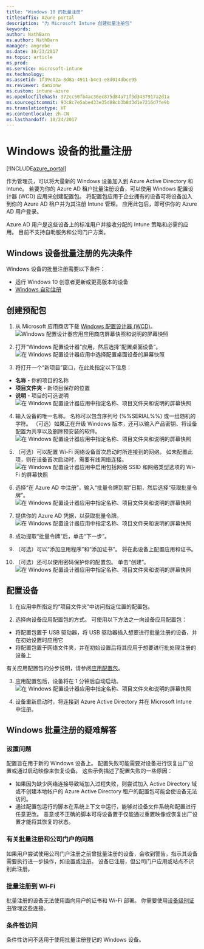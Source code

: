```yaml
---
title: "Windows 10 的批量注册"
titlesuffix: Azure portal
description: "为 Microsoft Intune 创建批量注册包"
keywords: 
author: NathBarn
ms.author: NathBarn
manager: angrobe
ms.date: 10/23/2017
ms.topic: article
ms.prod: 
ms.service: microsoft-intune
ms.technology: 
ms.assetid: 1f39c02a-8d8a-4911-b4e1-e8d014dbce95
ms.reviewer: damionw
ms.custom: intune-azure
ms.openlocfilehash: 372cc50fb4ac36ec875d84a71f3d3437917a2d1a
ms.sourcegitcommit: 93c8c7e5abe433e35d88cb3b8d3d1e7216d7fe9b
ms.translationtype: HT
ms.contentlocale: zh-CN
ms.lasthandoff: 10/24/2017
---
```

# <a name="bulk-enrollment-for-windows-devices"></a>Windows 设备的批量注册

[!INCLUDE[azure_portal](./includes/azure_portal.md)]

作为管理员，可以将大量新的 Windows 设备加入到 Azure Active Directory 和 Intune。 若要为你的 Azure AD 租户批量注册设备，可以使用 Windows 配置设计器 (WCD) 应用来创建配置包。 将配置包应用于企业拥有的设备可将设备加入到你的 Azure AD 租户并为其注册 Intune 管理。 应用此包后，即可供你的 Azure AD 用户登录。

Azure AD 用户是这些设备上的标准用户并接收分配的 Intune 策略和必需的应用。 目前不支持自助服务和公司门户方案。

## <a name="prerequisites-for-windows-devices-bulk-enrollment"></a>Windows 设备批量注册的先决条件

Windows 设备的批量注册需要以下条件：

- 运行 Windows 10 创意者更新或更高版本的设备
- [Windows 自动注册](https://docs.microsoft.com/intune-classic/deploy-use/set-up-windows-device-management-with-microsoft-intune#enable-windows-10-automatic-enrollment)

## <a name="create-a-provisioning-package"></a>创建预配包

1. 从 Microsoft 应用商店下载 [Windows 配置设计器 (WCD)](https://www.microsoft.com/store/apps/9nblggh4tx22)。
![Windows 配置设计器应用应用商店屏幕快照和说明的屏幕快照](media/bulk-enroll-store.png)

2. 打开“Windows 配置设计器”应用，然后选择“配置桌面设备”。
![在 Windows 配置设计器应用中选择配置桌面设备的屏幕快照](media/bulk-enroll-select.png)

3. 将打开一个“新项目”窗口，在此处指定以下信息：
  - **名称** - 你的项目的名称
  - **项目文件夹** - 新项目保存的位置
  - **说明** - 项目的可选说明![在 Windows 配置设计器应用中指定名称、项目文件夹和说明的屏幕快照](media/bulk-enroll-name.png)

4.  输入设备的唯一名称。 名称可以包含序列号 (%%SERIAL%%) 或一组随机的字符。 （可选）如果正在升级 Windows 版本，还可以输入产品密钥、将设备配置为共享以及删除预安装的软件。
![在 Windows 配置设计器应用中指定名称、项目文件夹和说明的屏幕快照](media/bulk-enroll-device.png)

5.  （可选）可以配置 Wi-Fi 网络设备首次启动时所连接到的网络。  如未配置此项，则在设备首次启动时，需要有线网络连接。
![在 Windows 配置设计器应用中启用包括网络 SSID 和网络类型选项的 Wi-Fi 的屏幕快照](media/bulk-enroll-network.png)

6.  选择“在 Azure AD 中注册”，输入“批量令牌到期”日期，然后选择“获取批量令牌”。
![在 Windows 配置设计器应用中指定名称、项目文件夹和说明的屏幕快照](media/bulk-enroll-account.png)

7. 提供你的 Azure AD 凭据，以获取批量令牌。
![在 Windows 配置设计器应用中指定名称、项目文件夹和说明的屏幕快照](media/bulk-enroll-cred.png)

8.  成功提取“批量令牌”后，单击“下一步”。

9. （可选）可以“添加应用程序”和“添加证书”。 将在此设备上配置应用和证书。

10. （可选）还可以使用密码保护你的配置包。  单击“创建”。
![在 Windows 配置设计器应用中指定名称、项目文件夹和说明的屏幕快照](media/bulk-enroll-create.png)

## <a name="provision-devices"></a>配置设备

1. 在应用中所指定的“项目文件夹”中访问指定位置的配置包。

2. 选择向设备应用配置包的方式。  可使用以下方法之一向设备应用配置包：
 - 将配置包置于 USB 驱动器，将 USB 驱动器插入想要进行批量注册的设备，并在初始设置时应用它
 - 将配置包置于网络文件夹，并在初始设置后将其应用于想要进行批处理注册的设备上

 有关应用配置包的分步说明，请参阅[应用配置包](https://technet.microsoft.com/itpro/windows/configure/provisioning-apply-package)。

3. 应用配置包后，设备将在 1 分钟后自动启动。
 ![在 Windows 配置设计器应用中指定名称、项目文件夹和说明的屏幕快照](media/bulk-enroll-add.png)

4. 设备重新启动时，将连接到 Azure Active Directory 并在 Microsoft Intune 中注册。

## <a name="troubleshooting-windows-bulk-enrollment"></a>Windows 批量注册的疑难解答

### <a name="provisioning-issues"></a>设置问题
配置旨在用于新的 Windows 设备上。 配置失败可能需要对设备进行恢复出厂设置或通过启动映像来恢复设备。 这些示例描述了配置失败的一些原因：

- 如果因为缺少网络连接导致域加入过程失败，则尝试加入 Active Directory 域或不创建本地帐户的 Azure Active Directory 租户的配置包可能会使设备无法访问。
- 通过配置包运行的脚本在系统上下文中运行，能够对设备文件系统和配置进行任意更改。 恶意或不正确的脚本可将设备置于仅能通过重置映像或恢复出厂设置才能将其恢复的状态。

### <a name="problems-with-bulk-enrollment-and-company-portal"></a>有关批量注册和公司门户的问题
如果用户尝试使用公司门户注册之前曾批量注册的设备，会收到警告，指示其设备需要执行进一步操作，如设置或注册。 设备已注册，但公司门户应用或站点不识别此注册。

### <a name="bulk-enrollment-with-wi-fi"></a>批量注册到 Wi-Fi 

批量注册的设备无法使用面向用户的证书和 Wi-Fi 部署。 你需要使用[设备级别证书](certificates-configure.md)管理这些连接。 

### <a name="conditional-access"></a>条件性访问
条件性访问不适用于使用批量注册登记的 Windows 设备。
